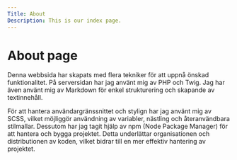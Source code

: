 ```yaml
---
Title: About
Description: This is our index page.
---
```



About page
==========================

Denna webbsida har skapats med flera tekniker för att uppnå önskad funktionalitet. På serversidan har jag använt mig av PHP och Twig. Jag har även använt mig av Markdown för enkel strukturering och skapande av textinnehåll.

För att hantera användargränssnittet och stylign har jag använt mig av SCSS, vilket möjliggör användning av variabler, nästling och återanvändbara stilmallar. Dessutom har jag tagit hjälp av npm (Node Package Manager) för att hantera och bygga projektet. Detta underlättar organisationen och distributionen av koden, vilket bidrar till en mer effektiv hantering av projektet.

